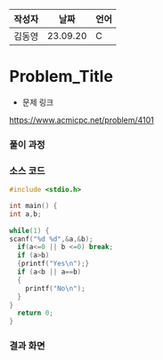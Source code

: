 | 작성자  |   날짜   | 언어    |
| ------- | --------- | ------- |
| 김동영 | 23.09.20  | C  |

# Problem_Title

 - 문제 링크
  
https://www.acmicpc.net/problem/4101
### 풀이 과정  


### 소스 코드
```C
#include <stdio.h>

int main() {
int a,b;
  
while(1) {
scanf("%d %d",&a,&b);
  if(a<=0 || b <=0) break;
  if (a>b)
  {printf("Yes\n");}
  if (a<b || a==b)
  {
    printf("No\n");
  }  
}
  return 0;  
}

```

### 결과 화면
